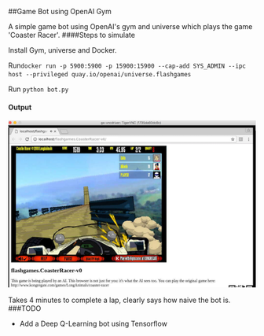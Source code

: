 ##Game Bot using OpenAI Gym

A simple game bot using OpenAI's gym and universe which plays the game 'Coaster Racer'.
####Steps to simulate

Install Gym, universe and Docker.

Run`docker run -p 5900:5900 -p 15900:15900 --cap-add SYS_ADMIN --ipc
 host --privileged quay.io/openai/universe.flashgames`

Run `python bot.py`

#### Output
![output](output.png)

Takes 4 minutes to complete a lap, clearly says how naive the bot is.
###TODO
* Add a Deep Q-Learning bot using Tensorflow